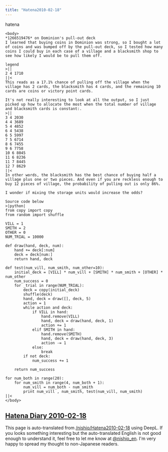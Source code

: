 ```yaml
---
title: "Hatena2010-02-18"
---
```


hatena

```
<body>
*1266519476* on Dominion's pull-out deck
I learned that buying coins in Dominion was strong, so I bought a lot of coins and was bumped off by the pull-out deck, so I tested how many coins I could buy in each case of a village and a blacksmith shop to see how likely I would be to pull them off.

legend
>||
2 4 1710
||<
This reads as a 17.1% chance of pulling off the village when the village has 2 cards, the blacksmith has 4 cards, and the remaining 10 cards are coins or victory point cards.

It's not really interesting to look at all the output, so I just picked up how to allocate the most when the total number of village and blacksmith cards is constant:.
>||
3 4 2030
4 4 3689
5 4 4852
6 4 5438
6 5 5997
7 5 6714
8 6 7455
9 6 7758
10 6 8045
11 6 8236
11 7 8445
12 7 8629
||<
In other words, the blacksmith has the best chance of buying half a village plus one or two pieces. And even if you are reckless enough to buy 12 pieces of village, the probability of pulling out is only 86%.

I wonder if mixing the storage units would increase the odds?

Source code below
>|python|
from copy import copy
from random import shuffle

VILL = 1
SMITH = 2
OTHER = 0
NUM_TRIAL = 10000

def draw(hand, deck, num):
    hand += deck[:num]
    deck = deck[num:]
    return hand, deck

def test(num_vill, num_smith, num_other=10):
    initial_deck = [VILL] * num_vill + [SMITH] * num_smith + [OTHER] * num_other
    num_success = 0
    for _trial in range(NUM_TRIAL):
        deck = copy(initial_deck)
        shuffle(deck)
        hand, deck = draw([], deck, 5)
        action = 1
        while action and deck:
            if VILL in hand:
                hand.remove(VILL)
                hand, deck = draw(hand, deck, 1)
                action += 1
            elif SMITH in hand:
                hand.remove(SMITH)
                hand, deck = draw(hand, deck, 3)
                action -= 1
            else:
                break
        if not deck:
            num_success += 1

    return num_success
        
for num_both in range(20):
    for num_smith in range(4, num_both + 1):
        num_vill = num_both - num_smith
        print num_vill , num_smith, test(num_vill, num_smith)
||<
</body>
```


[Hatena Diary 2010-02-18](https://nishiohirokazu.hatenadiary.org/archive/2010/02/18)
---
This page is auto-translated from [/nishio/Hatena2010-02-18](https://scrapbox.io/nishio/Hatena2010-02-18) using DeepL. If you looks something interesting but the auto-translated English is not good enough to understand it, feel free to let me know at [@nishio_en](https://twitter.com/nishio_en). I'm very happy to spread my thought to non-Japanese readers.